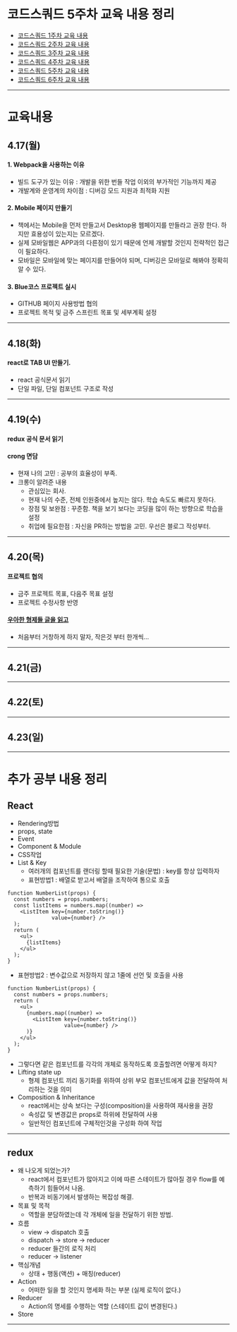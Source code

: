 # 코드스쿼드 5주차 교육 내용 정리 
  - [코드스쿼드 1주차 교육 내용](https://github.com/breakstorm/codesquad-blue/tree/master/week1-class/README.MD)
  - [코드스쿼드 2주차 교육 내용](https://github.com/breakstorm/codesquad-blue/tree/master/week2-class/README.MD)
  - [코드스쿼드 3주차 교육 내용](https://github.com/breakstorm/codesquad-blue/tree/master/week3-class/README.MD)
  - [코드스쿼드 4주차 교육 내용](https://github.com/breakstorm/codesquad-blue/tree/master/week4-class/README.MD)
  - [코드스쿼드 5주차 교육 내용](https://github.com/breakstorm/codesquad-blue/tree/master/week5-class/README.MD)
  - [코드스쿼드 6주차 교육 내용](https://github.com/breakstorm/codesquad-blue/tree/master/week6-class/README.MD)

---

# 교육내용 
## 4.17(월)
#### 1. Webpack을 사용하는 이유
- 빌드 도구가 있는 이유 : 개발을 위한 번들 작업 이외의 부가적인 기능까지 제공
- 개발계와 운영계의 차이점 : 디버깅 모드 지원과 최적화 지원

#### 2. Mobile 페이지 만들기
- 책에서는 Mobile을 먼저 만들고서 Desktop용 웹페이지를 만들라고 권장 한다. 하지만 효용성이 있는지는 모르겠다. 
- 실제 모바일웹은 APP과의 다른점이 있기 때문에 언제 개발할 것인지 전략적인 접근이 필요하다. 
- 모바일은 모바일에 맞는 페이지를 만들어야 되며, 디버깅은 모바일로 해봐야 정확히 알 수 있다.

#### 3. Blue코스 프로젝트 실시 
- GITHUB 페이지 사용방법 협의
- 프로젝트 목적 및 금주 스프린트 목표 및 세부계획 설정 

---
 
## 4.18(화)
####  react로 TAB UI 만들기. 
- react 공식문서 읽기
- 단일 파일, 단일 컴포넌트 구조로 작성 

---

## 4.19(수)
####  redux 공식 문서 읽기
#### crong 면담 
- 현재 나의 고민 : 공부의 효율성이 부족. 
- 크롱이 알려준 내용 
  + 관심있는 회사.
  + 현재 나의 수준, 전체 인원중에서 높지는 않다. 학습 속도도 빠르지 못하다.
  + 장점 및 보완점 : 꾸준함. 책을 보기 보다는 코딩을 많이 하는 방향으로 학습을 설정
  + 취업에 필요한점 : 자신을 PR하는 방법을 고민. 우선은 블로그 작성부터.


---

## 4.20(목)
#### 프로젝트 협의
- 금주 프로젝트 목표, 다음주 목표 설정
- 프로젝트 수정사항 반영 

#### [우아한 형제들 글을 읽고](http://woowabros.github.io/woowabros/2017/04/17/process.html) 
- 처음부터 거창하게 하지 말자, 작은것 부터 한개씩...


---

## 4.21(금)

---

## 4.22(토)
####  


---

## 4.23(일)
#### 
   
---

# 추가 공부 내용 정리  
## React 
- Rendering방법
- props, state
- Event
- Component & Module
- CSS작업
- List & Key
  - 여러개의 컴포넌트를 랜더링 할때 필요한 기술(문법) : key를 항상 입력하자
  - 표현방법1 : 배열로 받고서 배열을 조작하여 통으로 호출 
```
function NumberList(props) {
  const numbers = props.numbers;
  const listItems = numbers.map((number) =>
    <ListItem key={number.toString()}
              value={number} />
  );
  return (
    <ul>
      {listItems}
    </ul>
  );
}
```
  - 표현방법2 : 변수값으로 저장하지 않고 1줄에 선언 및 호출을 사용
```
function NumberList(props) {
  const numbers = props.numbers;
  return (
    <ul>
      {numbers.map((number) =>
        <ListItem key={number.toString()}
                  value={number} />
      )}
    </ul>
  );
}
```
  - 그렇다면 같은 컴포넌트를 각각의 개체로 동작하도록 호출할려면 어떻게 하지?
- Lifting state up
  + 형제 컴포넌트 끼리 동기화를 위하여 상위 부모 컴포넌트에게 값을 전달하여 처리하는 것을 의미 
- Composition & Inheritance 
  + react에서는 상속 보다는 구성(composition)을 사용하여 재사용을 권장
  + 속성값 및 변경값은 props로 하위에 전달하여 사용 
  + 일반적인 컴포넌트에 구체적인것을 구성화 하여 작업 

--- 

## redux 
- 왜 나오게 되었는가?  
  + react에서 컴포넌트가 많아지고 이에 따른 스테이트가 많아질 경우 flow를 예측하기 힘들어서 나옴.
  + 반복과 비동기에서 발생하는 복잡성 해결.
- 목표 및 목적
  + 역할을 분담하였는데 각 개체에 일을 전달하기 위한 방법.
- 흐름 
  + view -> dispatch 호출 
  + dispatch -> store -> reducer
  + reducer 들간의 로직 처리
  + reducer -> listener
- 핵심개념 
  + 상태 + 행동(액션) + 매칭(reducer) 
- Action 
  + 어떠한 일을 할 것인지 명세화 하는 부분 (실제 로직이 없다.)
- Reducer
  + Action의 명세를 수행하는 역할 (스테이트 값이 변경된다.)
- Store          

--- 


